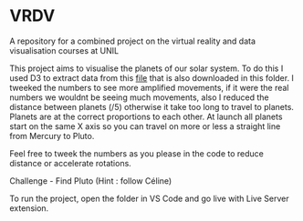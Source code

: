 # VRDV
A repository for a combined project on the virtual reality and data visualisation courses at UNIL

This project aims to visualise the planets of our solar system. To do this I used D3 to extract data from this [file](https://github.com/devstronomy/nasa-data-scraper/blob/master/data/csv/planets.csv) that is also downloaded in this folder. I tweeked the numbers to see more amplified movements, if it were the real numbers we wouldnt be seeing much movements, also I reduced the distance between planets (/5) otherwise it take too long to travel to planets. Planets are at the correct proportions to each other. At launch all planets start on the same X axis so you can travel on more or less a straight line from Mercury to Pluto.

Feel free to tweek the numbers as you please in the code to reduce distance or accelerate rotations.

Challenge - Find Pluto (Hint : follow Céline)

To run the project, open the folder in VS Code and go live with Live Server extension. 